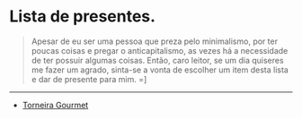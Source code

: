 # Lista de presentes.

> Apesar de eu ser uma pessoa que preza pelo minimalismo, por ter poucas coisas e pregar o anticapitalismo, as vezes há a necessidade de ter possuir algumas coisas. Então, caro leitor, se um dia quiseres me fazer um agrado, sinta-se a vonta de escolher um item desta lista e dar de presente para mim. =]

---

- [Torneira Gourmet](https://produto.mercadolivre.com.br/MLB-1159781410-torneira-com-filtro-metal-gourmet-toda-metal-parede-_JM)



